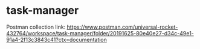 # task-manager

Postman collection link:
https://www.postman.com/universal-rocket-432764/workspace/task-manager/folder/20191625-80e40e27-d34c-49e1-91a4-2f13c3843c41?ctx=documentation
